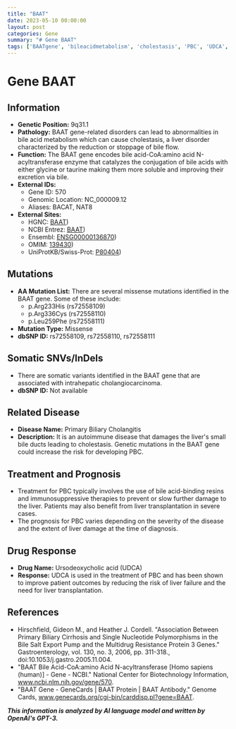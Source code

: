 ```yaml
---
title: "BAAT"
date: 2023-05-10 00:00:00
layout: post
categories: Gene
summary: "# Gene BAAT"
tags: ['BAATgene', 'bileacidmetabolism', 'cholestasis', 'PBC', 'UDCA', 'missensemutation', 'somaticvariants', 'liverdisease']
---
```


# Gene BAAT

## Information
- **Genetic Position:** 9q31.1
- **Pathology:** BAAT gene-related disorders can lead to abnormalities in bile acid metabolism which can cause cholestasis, a liver disorder characterized by the reduction or stoppage of bile flow.
- **Function:** The BAAT gene encodes bile acid-CoA:amino acid N-acyltransferase enzyme that catalyzes the conjugation of bile acids with either glycine or taurine making them more soluble and improving their excretion via bile.
- **External IDs:** 
    - Gene ID: 570
    - Genomic Location: NC_000009.12 
    - Aliases: BACAT, NAT8
- **External Sites:**
    - HGNC: [BAAT](https://www.genenames.org/data/gene-symbol-report/#!/hgnc_id/HGNC:938/))
    - NCBI Entrez: [BAAT](https://www.ncbi.nlm.nih.gov/gene/570))
    - Ensembl: [ENSG00000136870](https://www.ensembl.org/Homo_sapiens/Gene/Summary?g=ENSG00000136870;r=9:110,422,514-110,427,209))
    - OMIM: [139430](https://www.omim.org/entry/139430))
    - UniProtKB/Swiss-Prot: [P80404](https://www.uniprot.org/uniprot/P80404))

## Mutations
- **AA Mutation List:** There are several missense mutations identified in the BAAT gene. Some of these include:
    - p.Arg233His (rs72558109)
    - p.Arg336Cys (rs72558110)
    - p.Leu259Phe (rs72558111)
- **Mutation Type:** Missense
- **dbSNP ID:** rs72558109, rs72558110, rs72558111

## Somatic SNVs/InDels
- There are somatic variants identified in the BAAT gene that are associated with intrahepatic cholangiocarcinoma.
- **dbSNP ID:** Not available

## Related Disease
- **Disease Name:** Primary Biliary Cholangitis
- **Description:** It is an autoimmune disease that damages the liver's small bile ducts leading to cholestasis. Genetic mutations in the BAAT gene could increase the risk for developing PBC.

## Treatment and Prognosis
- Treatment for PBC typically involves the use of bile acid-binding resins and immunosuppressive therapies to prevent or slow further damage to the liver. Patients may also benefit from liver transplantation in severe cases.
- The prognosis for PBC varies depending on the severity of the disease and the extent of liver damage at the time of diagnosis.

## Drug Response
- **Drug Name:** Ursodeoxycholic acid (UDCA)
- **Response:** UDCA is used in the treatment of PBC and has been shown to improve patient outcomes by reducing the risk of liver failure and the need for liver transplantation.

## References
- Hirschfield, Gideon M., and Heather J. Cordell. "Association Between Primary Biliary Cirrhosis and Single Nucleotide Polymorphisms in the Bile Salt Export Pump and the Multidrug Resistance Protein 3 Genes." Gastroenterology, vol. 130, no. 3, 2006, pp. 311-318., doi:10.1053/j.gastro.2005.11.004.
- "BAAT Bile Acid-CoA:amino Acid N-acyltransferase [Homo sapiens (human)] - Gene - NCBI." National Center for Biotechnology Information, www.ncbi.nlm.nih.gov/gene/570.
- "BAAT Gene - GeneCards | BAAT Protein | BAAT Antibody." Genome Cards, www.genecards.org/cgi-bin/carddisp.pl?gene=BAAT.

**_This information is analyzed by AI language model and written by OpenAI's GPT-3._**